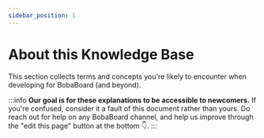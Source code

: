 ```yaml
---
sidebar_position: 1
---
```


# About this Knowledge Base

This section collects terms and concepts you're likely to encounter when developing for BobaBoard (and beyond).

:::info
**Our goal is for these explanations to be accessible to newcomers.** If you're confused, consider it
a fault of this document rather than yours. Do reach out for help on any BobaBoard channel, and help us
improve through the "edit this page" button at the bottom 👇.
:::

